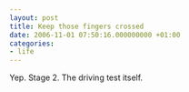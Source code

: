 ```yaml
---
layout: post
title: Keep those fingers crossed
date: 2006-11-01 07:50:16.000000000 +01:00
categories:
- life
---
```

Yep. Stage 2. The driving test itself.
